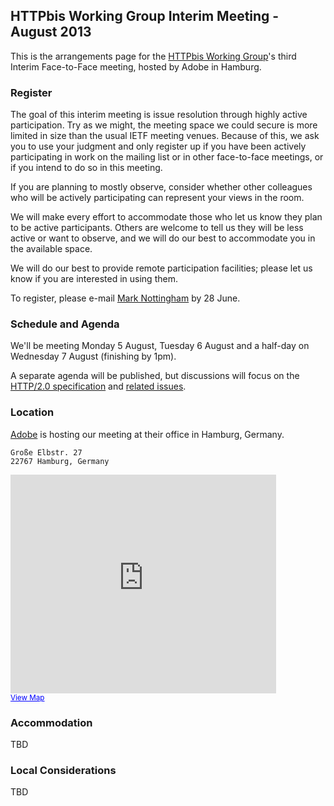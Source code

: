 
## HTTPbis Working Group Interim Meeting - August 2013

This is the arrangements page for the [HTTPbis Working
Group](http://trac.tools.ietf.org/wg/httpbis/trac/wiki)'s third Interim
Face-to-Face meeting, hosted by Adobe in Hamburg.

### Register

The goal of this interim meeting is issue resolution through highly active
participation. Try as we might, the meeting space we could secure is more
limited in size than the usual IETF meeting venues. Because of this, we ask you
to use your judgment and only register up if you have been actively
participating in work on the mailing list or in other face-to-face meetings, or
if you intend to do so in this meeting.

If you are planning to mostly observe, consider whether other colleagues who
will be actively participating can represent your views in the room.

We will make every effort to accommodate those who let us know they plan to be
active participants. Others are welcome to tell us they will be less active or
want to observe, and we will do our best to accommodate you in the available
space.

We will do our best to provide remote participation facilities; please let us
know if you are interested in using them.

To register, please e-mail [Mark Nottingham](mailto:mnot@mnot.net) by 28 June.

### Schedule and Agenda

We'll be meeting Monday 5 August, Tuesday 6 August and a half-day on Wednesday
7 August (finishing by 1pm).

A separate agenda will be published, but discussions will focus on the
[HTTP/2.0 specification](http://http2.github.io/http2-spec/) and [related
issues](https://github.com/http2/http2-spec/issues).

### Location

[Adobe](https://www.facebook.com/AdobeHamburg) is hosting our meeting
at their office in Hamburg, Germany.

    Große Elbstr. 27
    22767 Hamburg, Germany

<iframe width="425" height="350" frameborder="0" scrolling="no" marginheight="0" marginwidth="0" src="https://maps.google.com/maps?client=safari&amp;q=Gro%C3%9Fe+Elbstr.+2722767+Hamburg,+Germany&amp;oe=UTF-8&amp;ie=UTF8&amp;hq=&amp;hnear=Gro%C3%9Fe+Elbstra%C3%9Fe,+22767+Hamburg,+Germany&amp;t=m&amp;z=14&amp;ll=53.544592,9.938685&amp;output=embed"></iframe><br /><small><a href="https://maps.google.com/maps?client=safari&amp;q=Gro%C3%9Fe+Elbstr.+2722767+Hamburg,+Germany&amp;oe=UTF-8&amp;ie=UTF8&amp;hq=&amp;hnear=Gro%C3%9Fe+Elbstra%C3%9Fe,+22767+Hamburg,+Germany&amp;t=m&amp;z=14&amp;ll=53.544592,9.938685&amp;source=embed" style="color:#0000FF;text-align:left">View Map</a></small>


### Accommodation

TBD


### Local Considerations

TBD
